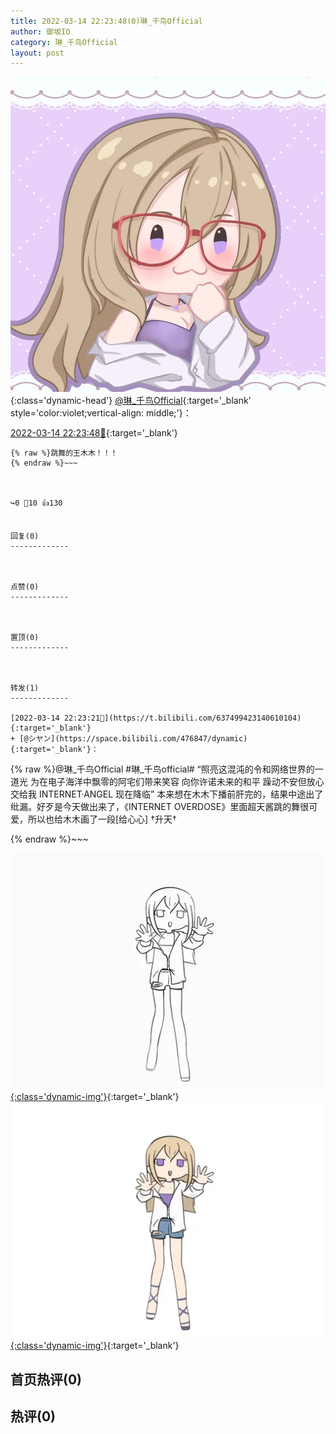 ```yaml
---
title: 2022-03-14 22:23:48(0)琳_千鸟Official
author: 御坂IO
category: 琳_千鸟Official
layout: post
---
```


![img](/images/c0a88f85ebd0d056f37b114e0748e69556c8b488.jpg){:class='dynamic-head'}
[@琳_千鸟Official](https://space.bilibili.com/1620923329/dynamic){:target='_blank' style='color:violet;vertical-align: middle;'}：

[2022-03-14 22:23:48🔗](https://t.bilibili.com/637499539105775652){:target='_blank'}

~~~
{% raw %}跳舞的王木木！！！
{% endraw %}~~~



↪️0 💬10 👍130


回复(0)
-------------



点赞(0)
-------------



置顶(0)
-------------



转发(1)
-------------

[2022-03-14 22:23:21🔗](https://t.bilibili.com/637499423140610104){:target='_blank'}
+ [@シヤン](https://space.bilibili.com/476847/dynamic){:target='_blank'}：
~~~
{% raw %}@琳_千鸟Official #琳_千鸟official# 
“照亮这混沌的令和网络世界的一道光 
为在电子海洋中飘零的阿宅们带来笑容 
向你许诺未来的和平 躁动不安但放心交给我
INTERNET·ANGEL 现在降临”
本来想在木木下播前肝完的，结果中途出了纰漏。好歹是今天做出来了，《INTERNET OVERDOSE》里面超天酱跳的舞很可爱，所以也给木木画了一段[给心心]
†升天† 
 
{% endraw %}~~~


[![img](/images/6d3be4849b886a80a4af1df3518b8be370bb7c0d.gif){:class='dynamic-img'}](/images/6d3be4849b886a80a4af1df3518b8be370bb7c0d.gif){:target='_blank'}
[![img](/images/02d77343fab57c096ecf32dbf7251fb98cb67b20.gif){:class='dynamic-img'}](/images/02d77343fab57c096ecf32dbf7251fb98cb67b20.gif){:target='_blank'}




首页热评(0)
-------------



热评(0)
-------------



